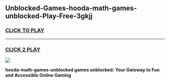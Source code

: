 
## Unblocked-Games-hooda-math-games-unblocked-Play-Free-3gkjj
<h3>
<a href="https://premium76.site?title=hooda-math-games-unblocked&ref=20A">CLICK TO PLAY</a></h3>
<hr>

<h3>
<a href="https://premium76.site?title=hooda-math-games-unblocked&ref=20A">CLICK 2 PLAY</a>
  
</h3>

<a href="https://premium76.site?title=hooda-math-games-unblocked&ref=20A"><img src="https://clearcache.store/games.png"></a>


**hooda-math-games-unblocked games unblocked: Your Gateway to Fun and Accessible Online Gaming**
